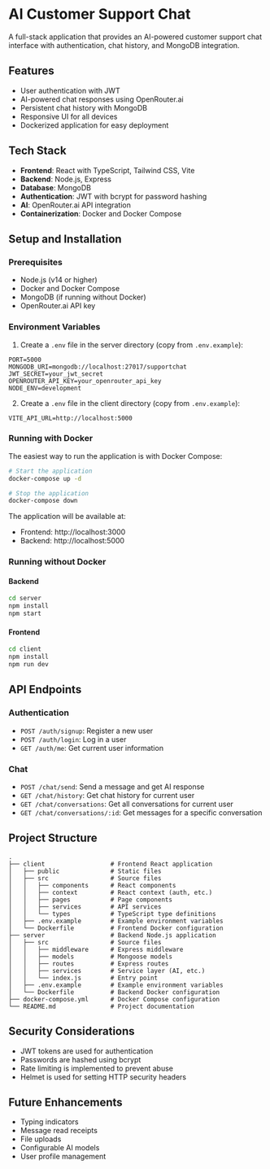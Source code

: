 # AI Customer Support Chat

A full-stack application that provides an AI-powered customer support chat interface with authentication, chat history, and MongoDB integration.

## Features

- User authentication with JWT
- AI-powered chat responses using OpenRouter.ai
- Persistent chat history with MongoDB
- Responsive UI for all devices
- Dockerized application for easy deployment

## Tech Stack

- **Frontend**: React with TypeScript, Tailwind CSS, Vite
- **Backend**: Node.js, Express
- **Database**: MongoDB
- **Authentication**: JWT with bcrypt for password hashing
- **AI**: OpenRouter.ai API integration
- **Containerization**: Docker and Docker Compose

## Setup and Installation

### Prerequisites

- Node.js (v14 or higher)
- Docker and Docker Compose
- MongoDB (if running without Docker)
- OpenRouter.ai API key

### Environment Variables

1. Create a `.env` file in the server directory (copy from `.env.example`):

```
PORT=5000
MONGODB_URI=mongodb://localhost:27017/supportchat
JWT_SECRET=your_jwt_secret
OPENROUTER_API_KEY=your_openrouter_api_key
NODE_ENV=development
```

2. Create a `.env` file in the client directory (copy from `.env.example`):

```
VITE_API_URL=http://localhost:5000
```

### Running with Docker

The easiest way to run the application is with Docker Compose:

```bash
# Start the application
docker-compose up -d

# Stop the application
docker-compose down
```

The application will be available at:
- Frontend: http://localhost:3000
- Backend: http://localhost:5000

### Running without Docker

#### Backend

```bash
cd server
npm install
npm start
```

#### Frontend

```bash
cd client
npm install
npm run dev
```

## API Endpoints

### Authentication

- `POST /auth/signup`: Register a new user
- `POST /auth/login`: Log in a user
- `GET /auth/me`: Get current user information

### Chat

- `POST /chat/send`: Send a message and get AI response
- `GET /chat/history`: Get chat history for current user
- `GET /chat/conversations`: Get all conversations for current user
- `GET /chat/conversations/:id`: Get messages for a specific conversation

## Project Structure

```
.
├── client                  # Frontend React application
│   ├── public              # Static files
│   ├── src                 # Source files
│   │   ├── components      # React components
│   │   ├── context         # React context (auth, etc.)
│   │   ├── pages           # Page components
│   │   ├── services        # API services
│   │   └── types           # TypeScript type definitions
│   ├── .env.example        # Example environment variables
│   └── Dockerfile          # Frontend Docker configuration
├── server                  # Backend Node.js application
│   ├── src                 # Source files
│   │   ├── middleware      # Express middleware
│   │   ├── models          # Mongoose models
│   │   ├── routes          # Express routes
│   │   ├── services        # Service layer (AI, etc.)
│   │   └── index.js        # Entry point
│   ├── .env.example        # Example environment variables
│   └── Dockerfile          # Backend Docker configuration
├── docker-compose.yml      # Docker Compose configuration
└── README.md               # Project documentation
```

## Security Considerations

- JWT tokens are used for authentication
- Passwords are hashed using bcrypt
- Rate limiting is implemented to prevent abuse
- Helmet is used for setting HTTP security headers

## Future Enhancements

- Typing indicators
- Message read receipts
- File uploads
- Configurable AI models
- User profile management